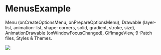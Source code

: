 # MenusExample
Menu (onCreateOptionsMenu, onPrepareOptionsMenu), Drawable (layer-list, animation-list, shape: corners, solid, gradient, stroke, size), AnimationDrawable (onWindowFocusChanged), GifImageView, 9-Patch files, Styles &amp; Themes.

<img src="https://s2.gifyu.com/images/ezgif.com-gif-maker509add8b45e80722.gif"/>
